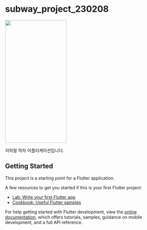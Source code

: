 # subway_project_230208

<img src="https://user-images.githubusercontent.com/87881735/224250670-bf0d1832-8111-4405-923e-08c77b5d7b6a.png" width="200" height="400"/>


지하철 하차 어플리케이션입니다. 

## Getting Started

This project is a starting point for a Flutter application.

A few resources to get you started if this is your first Flutter project:

- [Lab: Write your first Flutter app](https://docs.flutter.dev/get-started/codelab)
- [Cookbook: Useful Flutter samples](https://docs.flutter.dev/cookbook)

For help getting started with Flutter development, view the
[online documentation](https://docs.flutter.dev/), which offers tutorials,
samples, guidance on mobile development, and a full API reference.
